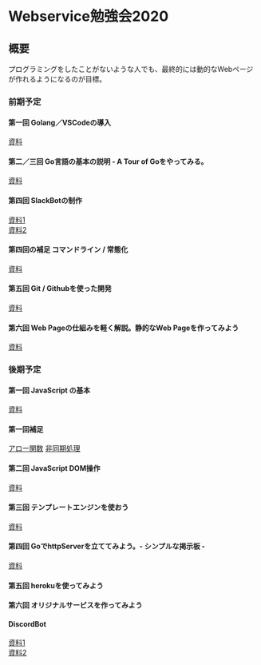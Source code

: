 # Webservice勉強会2020
## 概要
プログラミングをしたことがないような人でも、最終的には動的なWebページが作れるようになるのが目標。

### 前期予定
#### 第一回 Golang／VSCodeの導入
[資料](./1st/1st/)
#### 第二／三回 Go言語の基本の説明 - A Tour of Goをやってみる。
[資料](./1st/2nd3rd/)
#### 第四回 SlackBotの制作
[資料1](./1st/4th/readme.md)<br>
[資料2](./1st/idolSlack/readme.md)
#### 第四回の補足 コマンドライン / 常態化
[資料](./1st/4_hosoku/readme.md)
#### 第五回 Git / Githubを使った開発
[資料](./1st/git/readme.md)
#### 第六回 Web Pageの仕組みを軽く解説。静的なWeb Pageを作ってみよう
[資料](./1st/5th/)

### 後期予定
#### 第一回 JavaScript の基本
[資料](2nd/js/readme.md)
#### 第一回補足 
[アロー関数](2nd/js/arrow.md)
[非同期処理](2nd/js/promise.md)
#### 第二回 JavaScript DOM操作
[資料](2nd/web_api/readme.md)
#### 第三回 テンプレートエンジンを使おう
[資料](2nd/template/readme.md)
#### 第四回 GoでhttpServerを立ててみよう。- シンプルな掲示板 -
[資料](2nd/http_server/readme.md)
#### 第五回 herokuを使ってみよう

#### 第六回 オリジナルサービスを作ってみよう

<!-- #### 第八回 認証してみよう
[資料](2nd/auth/readme.md) -->

#### DiscordBot
[資料1](./1st/discord_standard/)<br>
[資料2](./1st/discord/)